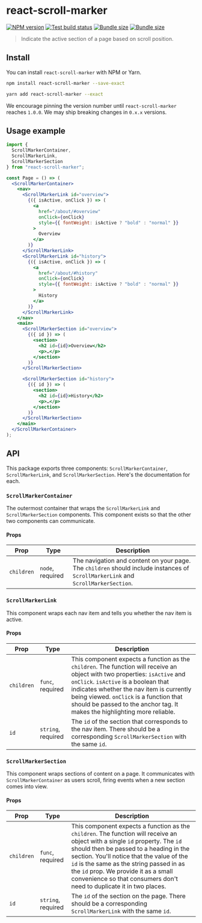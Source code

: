 # react-scroll-marker

[![NPM version](https://badgen.net/npm/v/react-scroll-marker)](https://www.npmjs.com/package/react-scroll-marker) [![Test build status](https://github.com/thumbtack/thumbprint/workflows/Test/badge.svg)](https://github.com/thumbtack/thumbprint/actions?query=workflow%3ATest) [![Bundle size](https://badgen.net/bundlephobia/min/react-scroll-marker?label=size)](https://bundlephobia.com/result?p=react-scroll-marker) [![Bundle size](https://badgen.net/bundlephobia/minzip/react-scroll-marker?label=gzip%20size)](https://bundlephobia.com/result?p=react-scroll-marker)

> Indicate the active section of a page based on scroll position.

## Install

You can install `react-scroll-marker` with NPM or Yarn.

```bash
npm install react-scroll-marker --save-exact
```

```bash
yarn add react-scroll-marker --exact
```

We encourage pinning the version number until `react-scroll-marker` reaches `1.0.0`. We may ship breaking changes in `0.x.x` versions.

## Usage example

```jsx
import {
  ScrollMarkerContainer,
  ScrollMarkerLink,
  ScrollMarkerSection
} from "react-scroll-marker";

const Page = () => (
  <ScrollMarkerContainer>
    <nav>
      <ScrollMarkerLink id="overview">
        {({ isActive, onClick }) => (
          <a
            href="/about/#overview"
            onClick={onClick}
            style={{ fontWeight: isActive ? "bold" : "normal" }}
          >
            Overview
          </a>
        )}
      </ScrollMarkerLink>
      <ScrollMarkerLink id="history">
        {({ isActive, onClick }) => (
          <a
            href="/about/#history"
            onClick={onClick}
            style={{ fontWeight: isActive ? "bold" : "normal" }}
          >
            History
          </a>
        )}
      </ScrollMarkerLink>
    </nav>
    <main>
      <ScrollMarkerSection id="overview">
        {({ id }) => (
          <section>
            <h2 id={id}>Overview</h2>
            <p>…</p>
          </section>
        )}
      </ScrollMarkerSection>

      <ScrollMarkerSection id="history">
        {({ id }) => (
          <section>
            <h2 id={id}>History</h2>
            <p>…</p>
          </section>
        )}
      </ScrollMarkerSection>
    </main>
  </ScrollMarkerContainer>
);
```

## API

This package exports three components: `ScrollMarkerContainer`, `ScrollMarkerLink`, and `ScrollMarkerSection`. Here's the documentation for each.

### `ScrollMarkerContainer`

The outermost container that wraps the `ScrollMarkerLink` and `ScrollMarkerSection` components. This component exists so that the other two components can communicate.

#### Props

| Prop       | Type             | Description                                                                                                                       |
| ---------- | ---------------- | --------------------------------------------------------------------------------------------------------------------------------- |
| `children` | `node`, required | The navigation and content on your page. The `children` should include instances of `ScrollMarkerLink` and `ScrollMarkerSection`. |

### `ScrollMarkerLink`

This component wraps each nav item and tells you whether the nav item is active.

#### Props

| Prop       | Type               | Description                                                                                                                                                                                                                                                                                                                              |
| ---------- | ------------------ | ---------------------------------------------------------------------------------------------------------------------------------------------------------------------------------------------------------------------------------------------------------------------------------------------------------------------------------------- |
| `children` | `func`, required   | This component expects a function as the `children`. The function will receive an object with two properties: `isActive` and `onClick`. `isActive` is a boolean that indicates whether the nav item is currently being viewed. `onClick` is a function that should be passed to the anchor tag. It makes the highlighting more reliable. |
| `id`       | `string`, required | The `id` of the section that corresponds to the nav item. There should be a corresponding `ScrollMarkerSection` with the same `id`.                                                                                                                                                                                                      |

### `ScrollMarkerSection`

This component wraps sections of content on a page. It communicates with `ScrollMarkerContainer` as users scroll, firing events when a new section comes into view.

#### Props

| Prop       | Type               | Description                                                                                                                                                                                                                                                                                                                                                                       |
| ---------- | ------------------ | --------------------------------------------------------------------------------------------------------------------------------------------------------------------------------------------------------------------------------------------------------------------------------------------------------------------------------------------------------------------------------- |
| `children` | `func`, required   | This component expects a function as the `children`. The function will receive an object with a single `id` property. The `id` should then be passed to a heading in the section. You'll notice that the value of the `id` is the same as the string passed in as the `id` prop. We provide it as a small convenience so that consumers don't need to duplicate it in two places. |
| `id`       | `string`, required | The `id` of the section on the page. There should be a corresponding `ScrollMarkerLink` with the same `id`.                                                                                                                                                                                                                                                                       |
